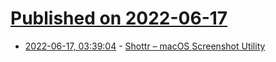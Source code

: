 # [Published on 2022-06-17](index.md)

* [2022-06-17, 03:39:04](https://news.ycombinator.com/item?id=31773863) - [Shottr – macOS Screenshot Utility](https://shottr.cc)
